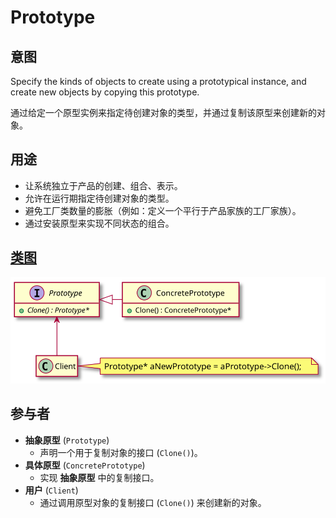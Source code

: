 # Prototype

## 意图
Specify the kinds of objects to create using a prototypical instance, and create new objects by copying this prototype.

通过给定一个原型实例来指定待创建对象的类型，并通过复制该原型来创建新的对象。

## 用途
- 让系统独立于产品的创建、组合、表示。
- 允许在运行期指定待创建对象的类型。
- 避免工厂类数量的膨胀（例如：定义一个平行于产品家族的工厂家族）。
- 通过安装原型来实现不同状态的组合。

## [类图](./Class.txt)
![](./Class.svg)

## 参与者
- **抽象原型** (`Prototype`)
  - 声明一个用于复制对象的接口 (`Clone()`)。
- **具体原型** (`ConcretePrototype`)
  - 实现 **抽象原型** 中的复制接口。
- **用户** (`Client`)
  - 通过调用原型对象的复制接口 (`Clone()`) 来创建新的对象。
